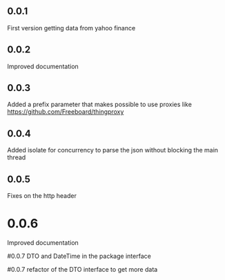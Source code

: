 ## 0.0.1
First version getting data from yahoo finance

## 0.0.2
Improved documentation

## 0.0.3
Added a prefix parameter that makes possible to use proxies like https://github.com/Freeboard/thingproxy

## 0.0.4
Added isolate for concurrency to parse the json without blocking the main thread

## 0.0.5
Fixes on the http header

# 0.0.6
Improved documentation

#0.0.7
DTO and DateTime in the package interface

#0.0.7
refactor of the DTO interface to get more data